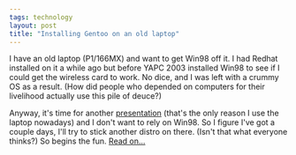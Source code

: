 ```yaml
---
tags: technology
layout: post
title: "Installing Gentoo on an old laptop"
---
```




I have an old laptop (P1/166MX) and want to get Win98 off it. I had Redhat installed on it a while ago but before YAPC 2003 installed Win98 to see if I could get the wireless card to work. No dice, and I was left with a crummy OS as a result. (How did people who depended on computers for their livelihood actually use this pile of deuce?)

<p>Anyway, it's time for another <a href="/2003/10/05/presentation_on_spops_to_pghpm.html">presentation</a> (that's the only reason I use the laptop nowadays) and I don't want to rely on Win98. So I figure I've got a couple days, I'll try to stick another distro on there. (Isn't that what everyone thinks?) So begins the fun. <a href="http://www.cwinters.com/programming/gentoo_laptop_install.html">Read on...</a></p>



